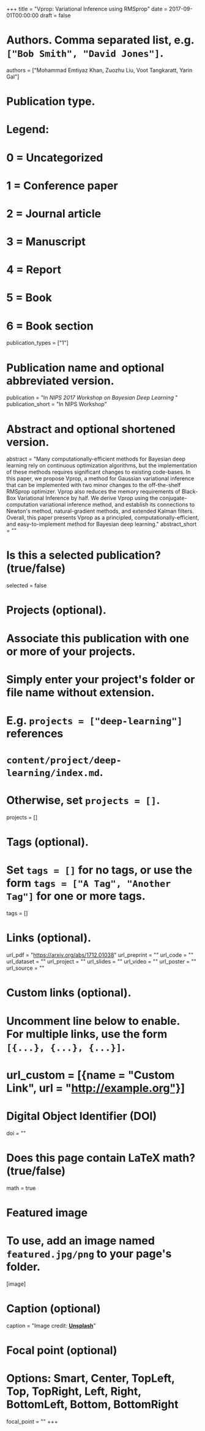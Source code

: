 +++
title = "Vprop: Variational Inference using RMSprop"
date = 2017-09-01T00:00:00
draft = false

# Authors. Comma separated list, e.g. `["Bob Smith", "David Jones"]`.
authors = ["Mohammad Emtiyaz Khan, Zuozhu Liu, Voot Tangkaratt, Yarin Gal"]

# Publication type.
# Legend:
# 0 = Uncategorized
# 1 = Conference paper
# 2 = Journal article
# 3 = Manuscript
# 4 = Report
# 5 = Book
# 6 = Book section
publication_types = ["1"]

# Publication name and optional abbreviated version.
publication = "In *NIPS 2017 Workshop on Bayesian Deep Learning* "
publication_short = "In NIPS Workshop"

# Abstract and optional shortened version.
abstract = "Many computationally-efficient methods for Bayesian deep learning rely on continuous optimization algorithms, but the implementation of these methods requires significant changes to existing code-bases. In this paper, we propose Vprop, a method for Gaussian variational inference that can be implemented with two minor changes to the off-the-shelf RMSprop optimizer. Vprop also reduces the memory requirements of Black-Box Variational Inference by half. We derive Vprop using the conjugate-computation variational inference method, and establish its connections to Newton's method, natural-gradient methods, and extended Kalman filters. Overall, this paper presents Vprop as a principled, computationally-efficient, and easy-to-implement method for Bayesian deep learning."
abstract_short = ""

# Is this a selected publication? (true/false)
selected = false

# Projects (optional).
#   Associate this publication with one or more of your projects.
#   Simply enter your project's folder or file name without extension.
#   E.g. `projects = ["deep-learning"]` references 
#   `content/project/deep-learning/index.md`.
#   Otherwise, set `projects = []`.
projects = []

# Tags (optional).
#   Set `tags = []` for no tags, or use the form `tags = ["A Tag", "Another Tag"]` for one or more tags.
tags = []

# Links (optional).
url_pdf = "https://arxiv.org/abs/1712.01038"
url_preprint = ""
url_code = ""
url_dataset = ""
url_project = ""
url_slides = ""
url_video = ""
url_poster = ""
url_source = ""

# Custom links (optional).
#   Uncomment line below to enable. For multiple links, use the form `[{...}, {...}, {...}]`.
# url_custom = [{name = "Custom Link", url = "http://example.org"}]

# Digital Object Identifier (DOI)
doi = ""

# Does this page contain LaTeX math? (true/false)
math = true

# Featured image
# To use, add an image named `featured.jpg/png` to your page's folder. 
[image]
  # Caption (optional)
  caption = "Image credit: [**Unsplash**](https://unsplash.com/photos/jdD8gXaTZsc)"

  # Focal point (optional)
  # Options: Smart, Center, TopLeft, Top, TopRight, Left, Right, BottomLeft, Bottom, BottomRight
  focal_point = ""
+++



